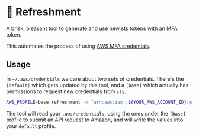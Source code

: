 # 🍹️ Refreshment

A brisk, pleasant tool to generate and use new sts tokens with an MFA token.

This automates the process of using
[AWS MFA credentials](https://aws.amazon.com/premiumsupport/knowledge-center/authenticate-mfa-cli/).

## Usage

In `~/.aws/credentials` we care about two sets of credentials. There's the `[default]` which gets updated by this tool, and a `[base]` which actually has permissions to request new credentials from `sts`.

```sh
AWS_PROFILE=base refreshment -m "arn:aws:iam::${YOUR_AWS_ACCOUNT_ID}:mfa/${AWS_MFA_NAME}" -t "${MFA_TOKEN}"
```

The tool will read your `.aws/credentials`, using the ones under the `[base]` profile to submit an API request to Amazon, and will write the values into your `default` profile.
